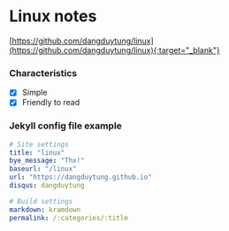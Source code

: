 # Linux notes

[https://github.com/dangduytung/linux](https://github.com/dangduytung/linux){:target="_blank"}

### Characteristics

- [x] Simple
- [x] Friendly to read

### Jekyll config file example

~~~ yml
# Site settings
title: "linux"
bye_message: "Thx!"
baseurl: "/linux"
url: "https://dangduytung.github.io"
disqus: dangduytung

# Build settings
markdown: kramdown
permalink: /:categories/:title
~~~
